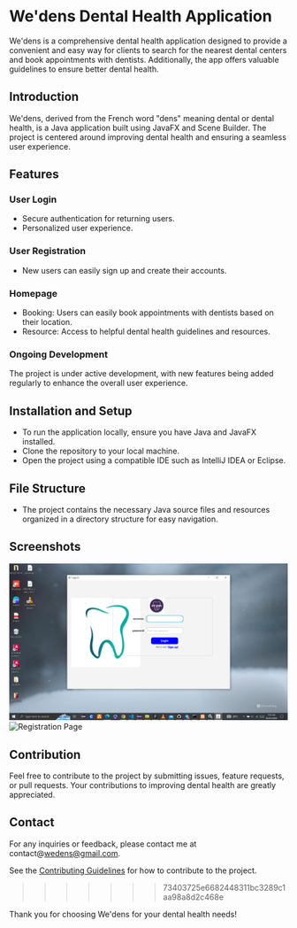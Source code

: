 
# We'dens Dental Health Application
We'dens is a comprehensive dental health application designed to provide a convenient and easy way for clients to search for the nearest dental centers and book appointments with dentists. Additionally, the app offers valuable guidelines to ensure better dental health.

## Introduction
We'dens, derived from the French word "dens" meaning dental or dental health, is a Java application built using JavaFX and Scene Builder. The project is centered around improving dental health and ensuring a seamless user experience.

## Features

### User Login
- Secure authentication for returning users.
- Personalized user experience.

### User Registration
- New users can easily sign up and create their accounts.

### Homepage
- Booking: Users can easily book appointments with dentists based on their location.
- Resource: Access to helpful dental health guidelines and resources.

### Ongoing Development
The project is under active development, with new features being added regularly to enhance the overall user experience.

## Installation and Setup
- To run the application locally, ensure you have Java and JavaFX installed.
- Clone the repository to your local machine.
- Open the project using a compatible IDE such as IntelliJ IDEA or Eclipse.

## File Structure
- The project contains the necessary Java source files and resources organized in a directory structure for easy navigation.

## Screenshots
![Login Page](/src/resource/Saved%20Photos/login-screenshot.png)
![Registration Page](/src/resource/Saved%20Photos/signUp-screenshot.png)

## Contribution
Feel free to contribute to the project by submitting issues, feature requests, or pull requests. Your contributions to improving dental health are greatly appreciated.


## Contact
For any inquiries or feedback, please contact me at contact@wedens@gmail.com.

See the [Contributing Guidelines](./CONTRIBUTING.md) for how to contribute to the project.
>>>>>>> 73403725e6682448311bc3289c1aa98a8d2c468e

Thank you for choosing We'dens for your dental health needs!

